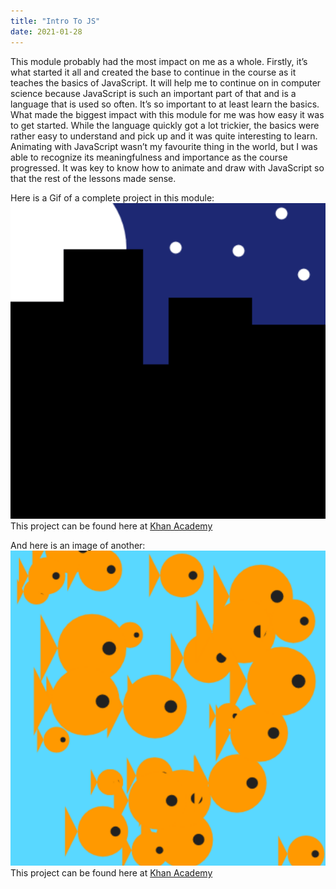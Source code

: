 ```yaml
---
title: "Intro To JS"
date: 2021-01-28
---
```

This module probably had the most impact on me as a whole. Firstly, it’s what started it all and created the base to continue in the course as it teaches the basics of JavaScript. It will help me to continue on in computer science because JavaScript is such an important part of that and is a language that is used so often. It’s so important to at least learn the basics. What made the biggest impact with this module for me was how easy it was to get started. While the language quickly got a lot trickier, the basics were rather easy to understand and pick up and it was quite interesting to learn. Animating with JavaScript wasn’t my favourite thing in the world, but I was able to recognize its meaningfulness and importance as the course progressed. It was key to know how to animate and draw with JavaScript so that the rest of the lessons made sense.

Here is a Gif of a complete project in this module:  
<img src="/assets/images/intro-to-js.gif" alt="Gif of the shooting stars project.">  
This project can be found here at <a href="https://www.khanacademy.org/computer-programming/spin-off-of-project-shooting-star/5712869529960448">Khan Academy</a>  

And here is an image of another:  
<img src="/assets/images/intro-to-js.png" alt="Image of the project.">
This project can be found here at <a href="https://www.khanacademy.org/computer-programming/spin-off-of-project-fish-tank/6725275719516160">Khan Academy</a>
